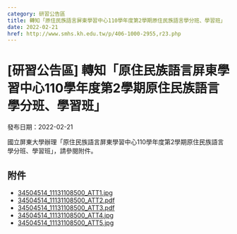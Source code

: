 ```yaml
---
category: 研習公告區
title: 轉知「原住民族語言屏東學習中心110學年度第2學期原住民族語言學分班、學習班」
date: 2022-02-21
href: http://www.smhs.kh.edu.tw/p/406-1000-2955,r23.php
---
```


# [研習公告區] 轉知「原住民族語言屏東學習中心110學年度第2學期原住民族語言學分班、學習班」

發布日期：2022-02-21

<div><div></div><div>國立屏東大學辦理「原住民族語言屏東學習中心110學年度第2學期原住民族語言學分班、學習班」，請參閱附件。</div></div>

## 附件

- [34504514_11131108500_ATT1.jpg](https://www.smhs.kh.edu.tw/var/file/0/1000/attach/45/pta_2687_5221918_24490.jpg)
- [34504514_11131108500_ATT2.pdf](https://www.smhs.kh.edu.tw/var/file/0/1000/attach/45/pta_2688_7498188_24491.pdf)
- [34504514_11131108500_ATT3.pdf](https://www.smhs.kh.edu.tw/var/file/0/1000/attach/45/pta_2689_4037456_24491.pdf)
- [34504514_11131108500_ATT4.jpg](https://www.smhs.kh.edu.tw/var/file/0/1000/attach/45/pta_2690_6296572_24491.jpg)
- [34504514_11131108500_ATT5.jpg](https://www.smhs.kh.edu.tw/var/file/0/1000/attach/45/pta_2691_6936569_24491.jpg)
